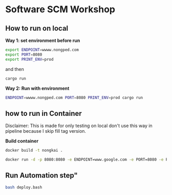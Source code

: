 
# Software SCM Workshop

## How to run on local
**Way 1: set environment before run**
```bash
export ENDPOINT=wwww.nongped.com
export PORT=8080
export PRINT_ENV=prod
```

and then 

```bash
cargo run
```

**Way 2: Run with environment**
```bash
ENDPOINT=wwww.nongped.com PORT=8080 PRINT_ENV=prod cargo run 
```

## how to run in Container
Disclaimer: This is made for only testing on local don't use this way in pipeline because I skip fill tag version.

**Build container**
```bash
docker build -t nongkai .
```

```bash
docker run -d -p 8080:8080 -e ENDPOINT=www.google.com -e PORT=8080 -e PRINT_ENV=dev --env-file .env nongkai 
```

## Run Automation step"
```bash
bash deploy.bash
```